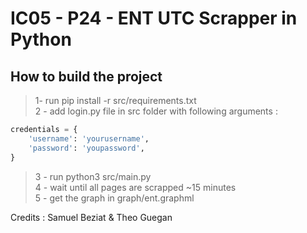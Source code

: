 # IC05 - P24 - ENT UTC Scrapper in Python

## How to build the project

> 1- run pip install -r src/requirements.txt  
> 2 - add login.py file in src folder with following arguments :

```python
credentials = {
    'username': 'yourusername',
    'password': 'youpassword',
}
```

> 3 - run python3 src/main.py  
> 4 - wait until all pages are scrapped ~15 minutes  
> 5 - get the graph in graph/ent.graphml

Credits : Samuel Beziat & Theo Guegan
